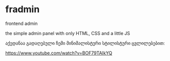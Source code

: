 # fradmin
frontend admin

the simple admin panel with only HTML, CSS and a little JS

აქედანაა გადაღებული ჩემი მინიმალისტური სტილისტური ცვლილებებით:

https://www.youtube.com/watch?v=BOF79TAIkYQ
